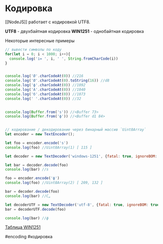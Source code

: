# Кодировка


[[NodeJS]] работает с кодировкой UTF8.

**UTF8** - двухбайтная кодировка
**WIN1251** - однобайтная кодировка

Некоторые интересные примеры
```js
// вывести символы по коду
for(let i = 0; i < 1000; i++){
  console.log('i= ', i, ' ', String.fromCharCode(i))
}


console.log('Ø'.charCodeAt(0)) //216
console.log('Ø'.charCodeAt(0).toString(16)) //d8
console.log('ф'.charCodeAt(0)) //1092
console.log('А'.charCodeAt(0)) //1040
console.log('б'.charCodeAt(0)) //1073
console.log(' '.charCodeAt(0)) //32

  
console.log(Buffer.from('s')) //<Buffer 73>
console.log(Buffer.from('ф')) //<Buffer d1 84>

  
// кодирование / декодирование через бинарный массив `Uint8Array`
let encoder = new TextEncoder();

let foo = encoder.encode('s')
console.log(foo) //Uint8Array(1) [ 115 ]

let decoder = new TextDecoder('windows-1251', {fatal: true, ignoreBOM: true});

let bar = decoder.decode(foo)
console.log(bar) //s

foo = encoder.encode('ф')
console.log(foo) //Uint8Array(2) [ 209, 132 ]

bar = decoder.decode(foo)
console.log(bar) //С„

let decoderUTF = new TextDecoder('utf-8', {fatal: true, ignoreBOM: true});
bar = decoderUTF.decode(foo)

console.log(bar) //ф
```

[Таблица WIN1251](https://kvodo.ru/tablitsa-windows-1251.html)

#encoding #кодировка